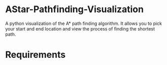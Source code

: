# AStar-Pathfinding-Visualization
A python visualization of the A* path finding algorithm. It allows you to pick your start and end location and view the process of finding the shortest path.

# Requirements
